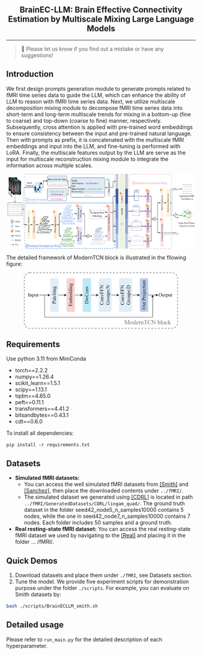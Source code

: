 <div align="center">
  <!-- <h1><b> Time-LLM </b></h1> -->
  <!-- <h2><b> Time-LLM </b></h2> -->
  <h2><b> BrainEC-LLM: Brain Effective Connectivity Estimation by Multiscale Mixing Large Language Models </b></h2>
</div>

---
>
> 🙋 Please let us know if you find out a mistake or have any suggestions!


## Introduction
We first design prompts generation module to generate prompts related to fMRI time series data to guide the LLM, which can enhance the ability of LLM to reason with fMRI time series data.  Next, we utilize multiscale decomposition mixing module to decompose fMRI time series data into  short-term and long-term multiscale trends for mixing in a bottom-up (fine to coarse) and top-down (coarse to fine) manner, respectively. 
Subsequently, cross attention is applied with pre-trained word embeddings to ensure consistency between the input and pre-trained natural language.
Then with prompts as prefix, it is concatenated with the multiscale fMRI embeddings and input into the LLM, and fine-tuning is performed with LoRA. 
Finally, the multiscale features output by the LLM are serve as the input for multiscale reconstruction mixing module to integrate the information across multiple scales.

<p align="center">
<img src="./figures/architecture.png" height = "200" alt="" align=center />
</p>

The detailed framework of ModernTCN block is illustrated in the fllowing figure:

<p align="center">
<img src="./figures/ModernTCN.png" height = "150" alt="" align=center />
</p>


## Requirements
Use python 3.11 from MiniConda

- torch==2.2.2
- numpy==1.26.4
- scikit_learn==1.5.1
- scipy==1.13.1
- tqdm==4.65.0
- peft==0.11.1
- transformers==4.41.2
- bitsandbytes==0.43.1
- cdt==0.6.0

To install all dependencies:
```
pip install -r requirements.txt
```

## Datasets
- **Simulated fMRI datasets:** 
  - You can access the well simulated fMRI datasets from [[Smith]](https://www.fmrib.ox.ac.uk/datasets/netsim/index.html) and [[Sanchez]](https://github.com/cabal-cmu/feedbackdiscovery), then place the downloaded contents under `../fMRI/`. 
  - The simulated dataset we generated using [[CDRL]](https://github.com/huawei-noah/trustworthyAI/tree/master/datasets) is located in path `../fMRI/GeneratedDatasets/CDRL/lingam_quad/`. The ground truth dataset in the folder seed42_node5_n_samples10000 contains 5 nodes, while the one in seed42_node7_n_samples10000 contains 7 nodes. Each folder includes 50 samples and a ground truth. 
- **Real resting-state fMRI dataset:** You can access the real resting-state fMRI dataset we used by navigating to the [[Real]](https://github.com/shahpreya/MTlnet) and placing it in the folder ... /fMRI/.

## Quick Demos
1. Download datasets and place them under `./fMRI`, see Datasets section.
2. Tune the model. We provide five experiment scripts for demonstration purpose under the folder `./scripts`. For example, you can evaluate on Smith datasets by:

```bash
bash ./scripts/BrainECLLM_smith.sh 
```


## Detailed usage

Please refer to ```run_main.py``` for the detailed description of each hyperparameter.